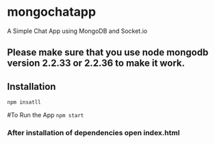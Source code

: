 # mongochatapp
A Simple Chat App using MongoDB and Socket.io

## Please make sure that you use node mongodb version 2.2.33 or 2.2.36 to make it work.

## Installation
`npm insatll`

#To Run the App
`npm start` 

### After installation of dependencies open index.html
